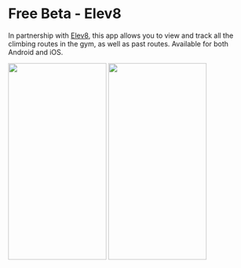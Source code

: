 # Free Beta - Elev8

In partnership with [Elev8](https://www.elev8climbing.com/), this app allows you to view and track all the climbing routes in the gym, as well as past routes. Available for both Android and iOS.

<img src="https://user-images.githubusercontent.com/7976751/161092410-4eb23738-2bfc-4c8b-943d-cb3ab80fb8d1.jpg" alt="" data-canonical-src="https://user-images.githubusercontent.com/7976751/161092410-4eb23738-2bfc-4c8b-943d-cb3ab80fb8d1.jpg" width="200" height="400" />
<img src="https://user-images.githubusercontent.com/7976751/161092444-ad7e2cbe-2933-41e6-9653-4027071ad36f.jpg" alt="" data-canonical-src="https://user-images.githubusercontent.com/7976751/161092444-ad7e2cbe-2933-41e6-9653-4027071ad36f.jpg" width="200" height="400" />
